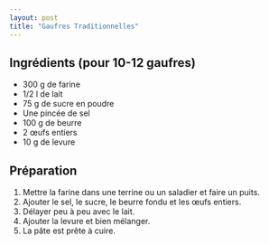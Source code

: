 ```yaml
---
layout: post
title: "Gaufres Traditionnelles"
---
```


## Ingrédients (pour 10-12 gaufres)
- 300 g de farine
- 1/2 l de lait
- 75 g de sucre en poudre
- Une pincée de sel
- 100 g de beurre
- 2 œufs entiers
- 10 g de levure

## Préparation
1. Mettre la farine dans une terrine ou un saladier et faire un puits.
2. Ajouter le sel, le sucre, le beurre fondu et les œufs entiers.
3. Délayer peu à peu avec le lait.
4. Ajouter la levure et bien mélanger.
5. La pâte est prête à cuire.
